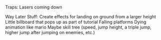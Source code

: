 Traps:
Lasers coming down






Way Later Stuff:
Create effects for landing on ground from a larger height
Little billboard that pops up as part of tutorial
Falling platforms
Dying animation like mario
Maybe skill tree (speed, jump height, a triple jump, higher jump after jumping on enemies, etc.)
